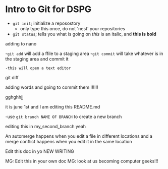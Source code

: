 # Intro to Git for DSPG

- `git init`; initialize a reposostory
    - only type this once, do not 'nest' your repositories
- `git status`; tells you what is going on
*this* is an italic, and **this is bold**

adding to nano 

-`git add` will add a ffile to a staging area
-`git commit` will take whatever is in the staging area and commit it 

    -this will open a text editor
git diff

adding words and going to commit them !!!!!!


gghghhjj

it is june 1st and I am editing this README.md 


-use `git branch NAME OF BRANCH` to create a new branch 


editing this in my_second_branch yeah

An automerge happens when you edit a file in different locations
and a merge conflict happens when you edit it in the same location


Edit this doc in yo
NEW WRITING


MG: Edit this in your own doc
MG: look at us becoming computer geeks!!!
